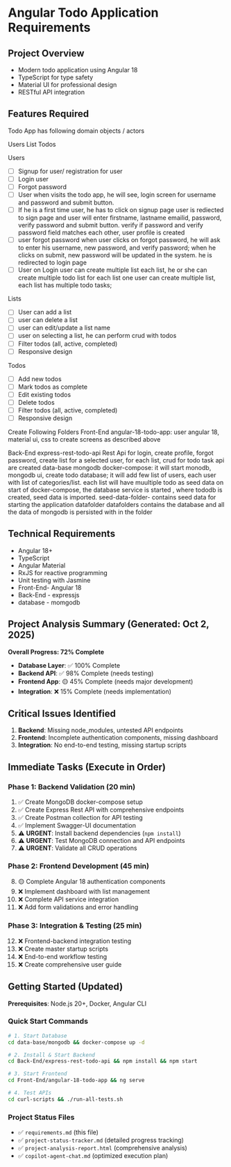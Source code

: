 # Angular Todo Application Requirements

## Project Overview
- Modern todo application using Angular 18
- TypeScript for type safety
- Material UI for professional design
- RESTful API integration

## Features Required
Todo App has following domain objects / actors

Users
List
Todos

Users
- [ ] Signup for user/ registration for user
- [ ] Login user
- [ ] Forgot password
- [ ] User when visits the todo app, he will see, login screen for username and password and submit button. 
- [ ] If he is a first time user, he has to click on signup page
       user is rediected to sign page and user will enter firstname, lastname
       emailid, password, verify password and submit button.
       verify if password and verify password field matches each other, user profile is created
- [ ] user forgot password
       when user clicks on forgot password, he will ask to enter his username, new password, and verify password; when he clicks on submit, new password will be updated in the system.
       he is redirected to login page
- [ ] User on Login
        user can create multiple list
        each list, he or she can create multiple todo list for each list
        one user can create multiple list, each list has multiple todo tasks; 

Lists
- [ ] User can add a list
- [ ] user can delete a list
- [ ] user can edit/update a list name
- [ ] user on selecting a list, he can perform crud  with todos
- [ ] Filter todos (all, active, completed)
- [ ] Responsive design

Todos
- [ ] Add new todos
- [ ] Mark todos as complete
- [ ] Edit existing todos
- [ ] Delete todos
- [ ] Filter todos (all, active, completed)
- [ ] Responsive design

Create Following Folders
Front-End
    angular-18-todo-app: user angular 18, material ui, css to create screens as described above
      
Back-End
    express-rest-todo-api
        Rest Api for login, create profile, forgot password, 
        create list for a selected user, for each list,  crud for todo task api are created
data-base
    mongodb
        docker-compose: it will start monodb, mongodb ui, create todo database; it will add few list of users, each user with list of categories/list. each list will have muultiple todo as seed data
        on start of docker-compose, the database service is started , where tododb is created, seed data is imported.
        seed-data-folder- contains seed data for starting the application
        datafolder
            datafolders contains the database and all the data of mongodb is persisted with in the folder
    

## Technical Requirements
- Angular 18+
- TypeScript
- Angular Material
- RxJS for reactive programming
- Unit testing with Jasmine
- Front-End- Angular 18
- Back-End - expressjs
- database - momgodb

## Project Analysis Summary (Generated: Oct 2, 2025)
**Overall Progress: 72% Complete**
- **Database Layer**: ✅ 100% Complete
- **Backend API**: ✅ 98% Complete (needs testing)
- **Frontend App**: 🟡 45% Complete (needs major development)
- **Integration**: ❌ 15% Complete (needs implementation)

## Critical Issues Identified
1. **Backend**: Missing node_modules, untested API endpoints
2. **Frontend**: Incomplete authentication components, missing dashboard
3. **Integration**: No end-to-end testing, missing startup scripts

## Immediate Tasks (Execute in Order)
### Phase 1: Backend Validation (20 min)
1. ✅ Create MongoDB docker-compose setup
2. ✅ Create Express Rest API with comprehensive endpoints
3. ✅ Create Postman collection for API testing
4. ✅ Implement Swagger-UI documentation
5. ⚠️ **URGENT**: Install backend dependencies (`npm install`)
6. ⚠️ **URGENT**: Test MongoDB connection and API endpoints
7. ⚠️ **URGENT**: Validate all CRUD operations

### Phase 2: Frontend Development (45 min)
8. 🟡 Complete Angular 18 authentication components
9. ❌ Implement dashboard with list management
10. ❌ Complete API service integration
11. ❌ Add form validations and error handling

### Phase 3: Integration & Testing (25 min)
12. ❌ Frontend-backend integration testing
13. ❌ Create master startup scripts
14. ❌ End-to-end workflow testing
15. ❌ Create comprehensive user guide

## Getting Started (Updated)
**Prerequisites**: Node.js 20+, Docker, Angular CLI

### Quick Start Commands
```bash
# 1. Start Database
cd data-base/mongodb && docker-compose up -d

# 2. Install & Start Backend
cd Back-End/express-rest-todo-api && npm install && npm start

# 3. Start Frontend
cd Front-End/angular-18-todo-app && ng serve

# 4. Test APIs
cd curl-scripts && ./run-all-tests.sh
```

### Project Status Files
- ✅ `requirements.md` (this file)
- ✅ `project-status-tracker.md` (detailed progress tracking)
- ✅ `project-analysis-report.html` (comprehensive analysis)
- ✅ `copilot-agent-chat.md` (optimized execution plan)
